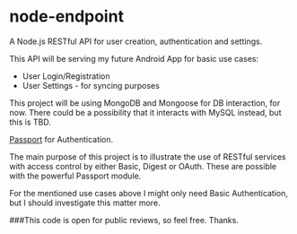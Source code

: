 # node-endpoint
A Node.js RESTful API for user creation, authentication and settings.

This API will be serving my future Android App for basic use cases:

- User Login/Registration
- User Settings - for syncing purposes

This project will be using MongoDB and Mongoose for DB interaction, for now. There could be a possibility that it interacts
with MySQL instead, but this is TBD.

[Passport](http://passportjs.org/) for Authentication. 

The main purpose of this project is to illustrate the use of RESTful services with access control by either Basic, Digest or OAuth.
These are possible with the powerful Passport module.

For the mentioned use cases above I might only need Basic Authentication, but I should investigate this matter more.

###This code is open for public reviews, so feel free. Thanks.
